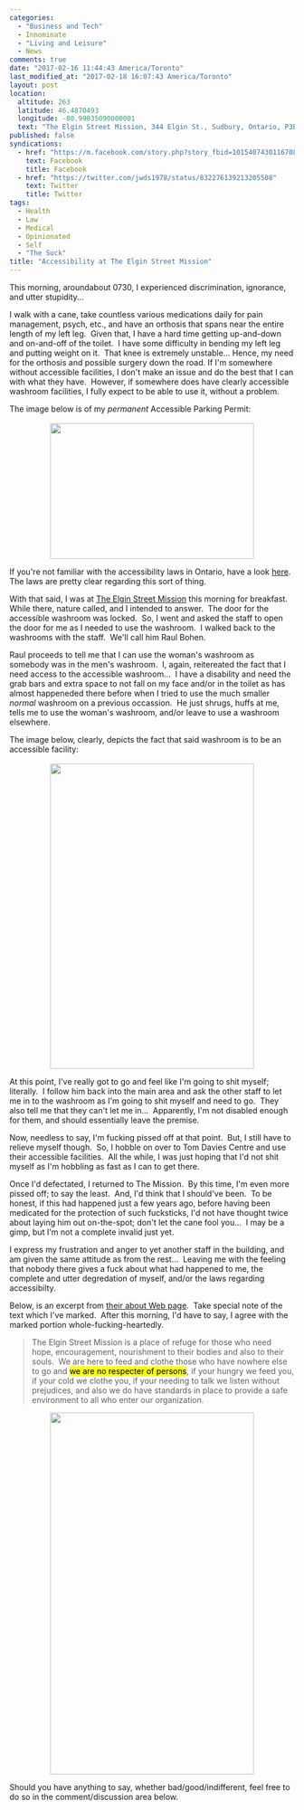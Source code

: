 ```yaml
---
categories:
  - "Business and Tech"
  - Innominate
  - "Living and Leisure"
  - News
comments: true
date: "2017-02-16 11:44:43 America/Toronto"
last_modified_at: "2017-02-18 16:07:43 America/Toronto"
layout: post
location:
  altitude: 263
  latitude: 46.4870493
  longitude: -80.99035090000001
  text: "The Elgin Street Mission, 344 Elgin St., Sudbury, Ontario, P3E 3N9, Canada"
published: false
syndications:
  - href: "https://m.facebook.com/story.php?story_fbid=10154074301167084&id=719142083"
    text: Facebook
    title: Facebook
  - href: "https://twitter.com/jwds1978/status/832276139213205508"
    text: Twitter
    title: Twitter
tags:
  - Health
  - Law
  - Medical
  - Opinionated
  - Self
  - "The Suck"
title: "Accessibility at The Elgin Street Mission"
---
```


This morning, aroundabout 0730, I experienced discrimination, ignorance, and utter stupidity&hellip;

I walk with a cane, take countless various medications daily for pain management, psych, etc., and have an orthosis that spans near the entire length of my
left leg.&nbsp; Given that, I have a hard time getting up-and-down and on-and-off of the toilet.&nbsp; I have some difficulty in bending my left leg and
putting weight on it.&nbsp; That knee is extremely unstable&hellip; Hence, my need for the orthosis and possible surgery down the road. If I'm somewhere
without accessible facilities, I don't make an issue and do the best that I can with what they have.&nbsp; However, if somewhere does have clearly
accessible washroom facilities, I fully expect to be able to use it, without a problem.

The image below is of my *permanent* Accessible Parking Permit:<br />
<br />
<a href="{{ site.uri.assets }}/blog/2017/02/16/accessibility-at-the-elgin-street-mission/2017-02-16_14-40-10_03-02.jpg" target="_blank" title="">
  <img alt="" height="240" src="{{ site.uri.assets }}/blog/2017/02/16/accessibility-at-the-elgin-street-mission/2017-02-16_14-40-10_360x240.jpg" style="border: 0px; display: block; margin-left: auto; margin-right: auto;" width="360" />
</a>

If you're not familiar with the accessibility laws in Ontario, have a look
<a href="https://www.ontario.ca/page/accessibility-laws" target="_blank" title="Ontario :: Accessibility Laws">here</a>.&nbsp; The laws are pretty clear
regarding this sort of thing.

With that said, I was at <a href="http://www.themission.ca" target="_blank" title="The Elgin Street Mission">The Elgin Street Mission</a> this morning for
breakfast.&nbsp; While there, nature called, and I intended to answer.&nbsp; The door for the accessible washroom was locked.&nbsp; So, I went and asked the
staff to open the door for me as I needed to use the washroom.&nbsp; I walked back to the washrooms with the staff.&nbsp; We'll call him Raul Bohen.

Raul proceeds to tell me that I can use the woman's washroom as somebody was in the men's washroom.&nbsp; I, again, reitereated the fact that I need access
to the accessible washroom&hellip;&nbsp; I have a disability and need the grab bars and extra space to not fall on my face and/or in the toilet as has
almost happeneded there before when I tried to use the much smaller *normal* washroom on a previous occassion.&nbsp; He just shrugs, huffs at me, tells me
to use the woman's washroom, and/or leave to use a washroom elsewhere.

The image below, clearly, depicts the fact that said washroom is to be an accessible facility:<br />
<br />
<a href="{{ site.uri.assets }}/blog/2017/02/16/accessibility-at-the-elgin-street-mission/2017-02-16_08-11-12_02-03.jpeg" target="_blank" title="">
  <img alt="" height="540" src="{{ site.uri.assets }}/blog/2017/02/16/accessibility-at-the-elgin-street-mission/2017-02-16_08-11-12_360x540.jpg" style="border: 0px; display: block; margin-left: auto; margin-right: auto;" width="360" />
</a>

At this point, I've really got to go and feel like I'm going to shit myself; literally.&nbsp; I follow him back into the main area and ask the other staff
to let me in to the washroom as I'm going to shit myself and need to go.&nbsp; They also tell me that they can't let me in&hellip;&nbsp; Apparently, I'm not
disabled enough for them, and should essentially leave the premise.

Now, needless to say, I'm fucking pissed off at that point.&nbsp; But, I still have to relieve myself though.&nbsp; So, I hobble on over to Tom Davies
Centre and use their accessible facilities.&nbsp; All the while, I was just hoping that I'd not shit myself as I'm hobbling as fast as I can to get there.

Once I'd defectated, I returned to The Mission.&nbsp; By this time, I'm even more pissed off; to say the least.&nbsp; And, I'd think that I should've
been.&nbsp; To be honest, if this had happened just a few years ago, before having been medicated for the protection of such fucksticks, I'd not have
thought twice about laying him out on-the-spot; don't let the cane fool you&hellip;&nbsp; I may be a gimp, but I'm not a complete invalid just yet.

I express my frustration and anger to yet another staff in the building, and am given the same attitude as from the rest&hellip;&nbsp; Leaving me with the
feeling that nobody there gives a fuck about what had happened to me, the complete and utter degredation of myself, and/or the laws regarding accessibilty.

Below, is an excerpt from <a href="http://www.themission.ca/about/index.php" target="_blank" title="">their about Web page</a>.&nbsp; Take special note of
the text which I've marked.&nbsp; After this morning, I'd have to say, I agree with the marked portion whole-fucking-heartedly.

<blockquote>
  The Elgin Street Mission is a place of refuge for those who need hope, encouragement, nourishment to their bodies and also to their souls.&nbsp; We are
  here to feed and clothe those who have nowhere else to go and <mark>we are no respecter of persons</mark>, if your hungry we feed you, if your cold we
  clothe you, if your needing to talk we listen without prejudices, and also we do have standards in place to provide a safe environment to all who enter
  our organization.
</blockquote>

<a href="{{ site.uri.assets }}/blog/2017/02/16/accessibility-at-the-elgin-street-mission/2017-02-16_17-49-28_09-16.png" target="_blank" title="">
  <img alt="" height="640" src="{{ site.uri.assets }}/blog/2017/02/16/accessibility-at-the-elgin-street-mission/2017-02-16_17-49-28_360x640.jpg" style="border: 0px; display: block; margin-left: auto; margin-right: auto;" width="360" />
</a>

Should you have anything to say, whether bad/good/indifferent, feel free to do so in the comment/discussion area below.

